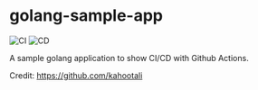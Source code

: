 # golang-sample-app

![CI](https://github.com/munir131/golang-sample-app/workflows/CI/badge.svg)
![CD](https://github.com/munir131/golang-sample-app/workflows/CD/badge.svg?branch=master)

A sample golang application to show CI/CD with Github Actions.


Credit: https://github.com/kahootali